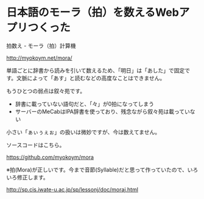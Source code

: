 # 日本語のモーラ（拍）を数えるWebアプリつくった

拍数え - モーラ（拍）計算機

http://myokoym.net/mora/

単語ごとに辞書から読みを引いて数えるため、「明日」は「あした」で固定です。文脈によって「あす」と読むなどの高度なことはできません。

もうひとつの弱点は叙々苑です。

* 辞書に載っていない語句だと、「々」が0拍になってしまう
* サーバーのMeCabはIPA辞書を使っており、残念ながら叙々苑は載っていない

小さい「ぁぃぅぇぉ」の扱いは微妙ですが、今は数えてません。

ソースコードはこちら。

https://github.com/myokoym/mora

※拍(Mora)が正しいです。今まで音節(Syllable)だと思って作っていたので、いろいろ修正します。

http://sp.cis.iwate-u.ac.jp/sp/lessonj/doc/moraj.html
